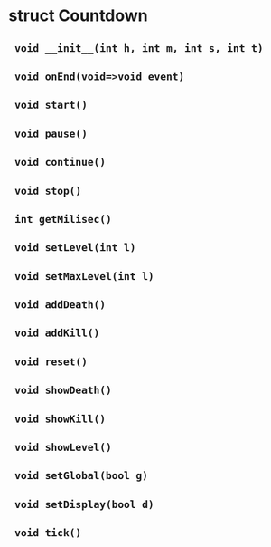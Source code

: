# struct Countdown


## ` void __init__(int h, int m, int s, int t)`


## ` void onEnd(void=>void event)`


## ` void start()`


## ` void pause()`


## ` void continue()`


## ` void stop()`


## ` int getMilisec()`


## ` void setLevel(int l)`


## ` void setMaxLevel(int l)`


## ` void addDeath()`


## ` void addKill()`


## ` void reset()`


## ` void showDeath()`


## ` void showKill()`


## ` void showLevel()`


## ` void setGlobal(bool g)`


## ` void setDisplay(bool d)`


## ` void tick()`






